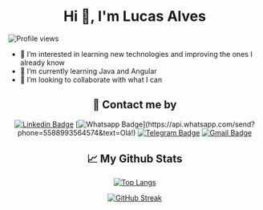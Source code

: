 <h1 align="center">Hi 👋, I'm Lucas Alves</h1>

<p align="left"> <img src="https://komarev.com/ghpvc/?username=LucSpk&color=green" alt="Profile views" /> </p>

- 👀 I’m interested in learning new technologies and improving the ones I already know
- 🌱 I’m currently learning Java and Angular
- 💞️ I’m looking to collaborate with what I can

<h2 align="center">📲 Contact me by</h2>
<div align="center">

[![Linkedin Badge](https://img.shields.io/badge/-LinkedIn-blue?style=flat-square&logo=Linkedin&logoColor=white&link=https://www.linkedin.com/in/lucalvez/)](https://www.linkedin.com/in/lucalvez/)
[![Whatsapp Badge](https://img.shields.io/badge/-Whatsapp-4CA143?style=flat-square&labelColor=4CA143&logo=whatsapp&logoColor=white&link=https://api.whatsapp.com/send?phone=5588993564574&text=Olá!)](https://api.whatsapp.com/send?phone=5588993564574&text=Olá!)
[![Telegram Badge](https://img.shields.io/badge/-Telegram-1ca0f1?style=flat-square&labelColor=1ca0f1&logo=telegram&logoColor=white&link=https://t.me/luc_alvez)](https://t.me/luc_alvez)
[![Gmail Badge](https://img.shields.io/badge/-Gmail-c14438?style=flat-square&logo=Gmail&logoColor=white&link=mailto:olalvezluc@gmail.com)](mailto:olalvezluc@gmail.com)

</div>
  
<h2 align="center">📈 My Github Stats</h2>

<div align="center">

  [![Top Langs](https://github-readme-stats.vercel.app/api/top-langs/?username=LucSpk&theme=vue-dark&hide_border=true&layout=compact)](https://github.com/LucSpk?tab=repositories)
  
  [![GitHub Streak](http://github-readme-streak-stats.herokuapp.com?user=LucSpk&theme=vue-dark&hide_border=true)](https://github.com/LucSpk?tab=repositories)
  
</div>


<!---
LucSpk/LucSpk is a ✨ special ✨ repository because its `README.md` (this file) appears on your GitHub profile.
You can click the Preview link to take a look at your changes.
--->
